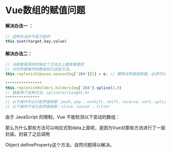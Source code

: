 # Vue数组的赋值问题

#### 解决办法一 ：

```js
// 这种办法并不是万能的
this.$set(target,key,value)
```

#### 解决办法二：

```js
// 当嵌套很深的时候这个方法比上面效果更好
// 对你所要操作的数组执行这些方法。
this.replenishSpouse.spouseImg['204'][1] = e; // 理想当然就是赋值，必须可以的呀，但是数组Vue是不支持这种操作的，需要通过数组方法才可以。

****************
this.replenishHolders.holdersImg['204'].splice(2,0) 
// 我是用了这种方法，splice(arrLenght,0) 
***************
// 以下操作可以引起界面刷新：push，pop ，unshift，shift，reverse，sort，splice
// 以下操作不会引起界面刷新：slice，concat ，filter
```

由于 JavaScript 的限制，Vue 不能检测以下变动的数组：

那么为什么那些方法可以响应式到data上面呢，是因为Vue对那些方法进行了一层封装。封装了之后调用

Object.defineProperty这个方法。自然问题得以解决。



